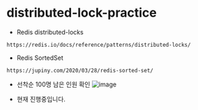 # distributed-lock-practice

- Redis distributed-locks
```
https://redis.io/docs/reference/patterns/distributed-locks/
```

- Redis SortedSet
```
https://jupiny.com/2020/03/28/redis-sorted-set/
```

- 선착순 100명 남은 인원 확인
![image](https://user-images.githubusercontent.com/76584547/162608088-01b6cff2-4bbf-4176-bd6f-e558afeaeaa8.png)

- 현재 진행중입니다.


